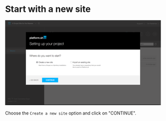 # Start with a new site

![Setting Up Your Project With a New Site](/images/02-setting-up-your-project-new-site.png)

Choose the ``Create a new site`` option and click on "CONTINUE".
